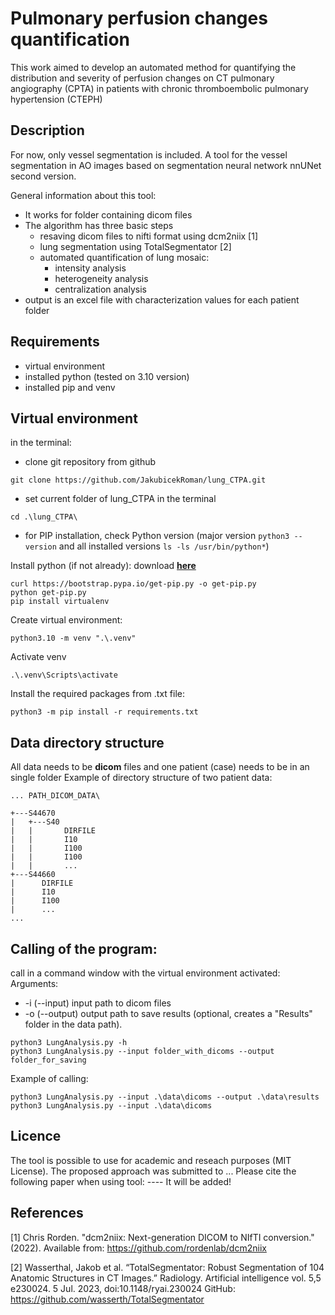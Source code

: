 # Pulmonary perfusion changes quantification
This work aimed to develop an automated method for quantifying the distribution and severity of perfusion changes on CT pulmonary angiography (CPTA) in patients with chronic thromboembolic pulmonary hypertension (CTEPH)

## Description
For now, only vessel segmentation is included.
A tool for the vessel segmentation in AO images based on segmentation neural network nnUNet second version.

General information about this tool:

* It works for folder containing dicom files
* The algorithm has three basic steps
  * resaving dicom files to nifti format using dcm2niix [1]
  * lung segmentation using TotalSegmentator [2]
  * automated quantification of lung mosaic:
    * intensity analysis
    * heterogeneity analysis
    * centralization analysis
* output is an excel file with characterization values for each patient folder

## Requirements
* virtual environment
* installed python (tested on 3.10 version)
* installed pip and venv

## Virtual environment
in the terminal:
* clone git repository from github
```
git clone https://github.com/JakubicekRoman/lung_CTPA.git
```
* set current folder of lung_CTPA in the terminal
```
cd .\lung_CTPA\
```
* for PIP installation, check Python version (major version ```python3 --version``` and all installed versions ```ls -ls /usr/bin/python*```)

Install python (if not already):
download [**here**](https://www.python.org/downloads/)

```
curl https://bootstrap.pypa.io/get-pip.py -o get-pip.py
python get-pip.py
pip install virtualenv
```

Create virtual environment:
```
python3.10 -m venv ".\.venv"
```

Activate venv
```
.\.venv\Scripts\activate
```

Install the required packages from .txt file:
```
python3 -m pip install -r requirements.txt
```

## Data directory structure
All data needs to be **dicom** files and one patient (case) needs to be in an single folder 
Example of directory structure of two patient data:
```
... PATH_DICOM_DATA\

+---S44670 
|   +---S40
|   |       DIRFILE
|   |       I10
|   |       I100
|   |       I100
|   |       ...
+---S44660
|      DIRFILE
|      I10
|      I100
|      ...
...
```

## Calling of the program:
call in a command window with the virtual environment activated:
Arguments: 
* -i (--input) input path to dicom files
* -o (--output) output path to save results (optional, creates a "Results" folder in the data path).

```
python3 LungAnalysis.py -h
python3 LungAnalysis.py --input folder_with_dicoms --output folder_for_saving
```

Example of calling:
```
python3 LungAnalysis.py --input .\data\dicoms --output .\data\results
python3 LungAnalysis.py --input .\data\dicoms
```

## Licence
The tool is possible to use for academic and reseach purposes (MIT License). The proposed approach was submitted to ... 
Please cite the following paper when using tool:
---- It will be added!

## References
[1] Chris Rorden. "dcm2niix: Next-generation DICOM to NIfTI conversion." (2022). 
Available from: https://github.com/rordenlab/dcm2niix

[2] Wasserthal, Jakob et al. “TotalSegmentator: Robust Segmentation of 104 Anatomic Structures in CT Images.” Radiology. Artificial intelligence vol. 5,5 e230024. 5 Jul. 2023, doi:10.1148/ryai.230024
GitHub: https://github.com/wasserth/TotalSegmentator
